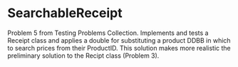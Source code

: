 # SearchableReceipt
Problem 5 from Testing Problems Collection. 
Implements and tests a Receipt class and applies a double for substituting a product DDBB in which to search prices from their ProductID. This solution makes more realistic the preliminary solution to the Recipt class (Problem 3).
